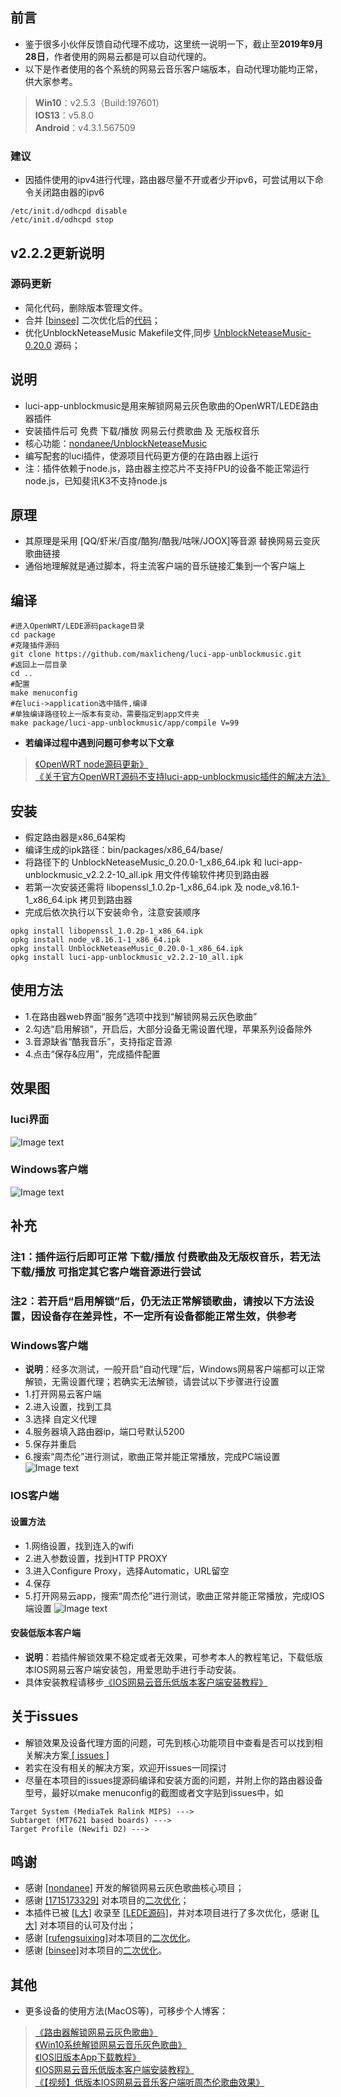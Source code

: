 ## 前言
- 鉴于很多小伙伴反馈自动代理不成功，这里统一说明一下，截止至**2019年9月28日**，作者使用的网易云都是可以自动代理的。
- 以下是作者使用的各个系统的网易云音乐客户端版本，自动代理功能均正常，供大家参考。
> **Win10**：v2.5.3（Build:197601）  
> **IOS13**：v5.8.0  
> **Android**：v4.3.1.567509  

### 建议
- 因插件使用的ipv4进行代理，路由器尽量不开或者少开ipv6，可尝试用以下命令关闭路由器的ipv6
```shell
/etc/init.d/odhcpd disable
/etc/init.d/odhcpd stop
```

## v2.2.2更新说明
### 源码更新
- 简化代码，删除版本管理文件。
- 合并 [[binsee]](https://github.com/binsee) 二次优化后的[代码](https://github.com/binsee/luci-app-unblockmusic)；
- 优化UnblockNeteaseMusic Makefile文件,同步 [UnblockNeteaseMusic-0.20.0](https://github.com/nondanee/UnblockNeteaseMusic/releases) 源码；

## 说明
- luci-app-unblockmusic是用来解锁网易云灰色歌曲的OpenWRT/LEDE路由器插件
- 安装插件后可 免费 下载/播放 网易云付费歌曲 及 无版权音乐
- 核心功能：[nondanee/UnblockNeteaseMusic](https://github.com/nondanee/UnblockNeteaseMusic.git) 
- 编写配套的luci插件，使源项目代码更方便的在路由器上运行
- 注：插件依赖于node.js，路由器主控芯片不支持FPU的设备不能正常运行node.js，已知斐讯K3不支持node.js

## 原理
- 其原理是采用 [QQ/虾米/百度/酷狗/酷我/咕咪/JOOX]等音源 替换网易云变灰歌曲链接
- 通俗地理解就是通过脚本，将主流客户端的音乐链接汇集到一个客户端上

## 编译
```shell
#进入OpenWRT/LEDE源码package目录
cd package
#克隆插件源码
git clone https://github.com/maxlicheng/luci-app-unblockmusic.git
#返回上一层目录
cd ..
#配置
make menuconfig
#在luci->application选中插件,编译
#单独编译路径较上一版本有变动，需要指定到app文件夹
make package/luci-app-unblockmusic/app/compile V=99
```
- **若编译过程中遇到问题可参考以下文章**
> [《OpenWRT node源码更新》](https://www.maxlicheng.com/embedded/623.html)  
> [《关于官方OpenWRT源码不支持luci-app-unblockmusic插件的解决方法》](https://www.maxlicheng.com/github/624.html)  
## 安装
- 假定路由器是x86_64架构
- 编译生成的ipk路径：bin/packages/x86_64/base/
- 将路径下的 UnblockNeteaseMusic_0.20.0-1_x86_64.ipk 和 luci-app-unblockmusic_v2.2.2-10_all.ipk 用文件传输软件拷贝到路由器
- 若第一次安装还需将 libopenssl_1.0.2p-1_x86_64.ipk 及 node_v8.16.1-1_x86_64.ipk 拷贝到路由器
- 完成后依次执行以下安装命令，注意安装顺序
```shell
opkg install libopenssl_1.0.2p-1_x86_64.ipk  
opkg install node_v8.16.1-1_x86_64.ipk
opkg install UnblockNeteaseMusic_0.20.0-1_x86_64.ipk
opkg install luci-app-unblockmusic_v2.2.2-10_all.ipk
```

## 使用方法
- 1.在路由器web界面“服务”选项中找到“解锁网易云灰色歌曲”
- 2.勾选“启用解锁”，开启后，大部分设备无需设置代理，苹果系列设备除外
- 3.音源缺省“酷我音乐”，支持指定音源
- 4.点击“保存&应用”，完成插件配置

## 效果图
### luci界面
![Image text](https://www.maxlicheng.com/wp-content/uploads/2019/08/v2.2.0-views1.jpg)
### Windows客户端
![Image text](https://www.maxlicheng.com/wp-content/uploads/2019/07/views2.jpg)

## 补充
### 注1：插件运行后即可正常 下载/播放 付费歌曲及无版权音乐，若无法 下载/播放 可指定其它客户端音源进行尝试
### 注2：若开启“启用解锁”后，仍无法正常解锁歌曲，请按以下方法设置，因设备存在差异性，不一定所有设备都能正常生效，供参考
### Windows客户端
- **说明**：经多次测试，一般开启“自动代理”后，Windows网易客户端都可以正常解锁，无需设置代理；若确实无法解锁，请尝试以下步骤进行设置
- 1.打开网易云客户端
- 2.进入设置，找到工具
- 3.选择 自定义代理
- 4.服务器填入路由器ip，端口号默认5200
- 5.保存并重启
- 6.搜索“周杰伦”进行测试，歌曲正常并能正常播放，完成PC端设置
![Image text](http://www.maxlicheng.com/wp-content/uploads/2019/06/luci-1.jpg)

### IOS客户端
#### 设置方法
- 1.网络设置，找到连入的wifi
- 2.进入参数设置，找到HTTP PROXY
- 3.进入Configure Proxy，选择Automatic，URL留空
- 4.保存
- 5.打开网易云app，搜索“周杰伦”进行测试，歌曲正常并能正常播放，完成IOS端设置
![Image text](https://www.maxlicheng.com/wp-content/uploads/2019/08/v2.20-views2.jpg)
#### 安装低版本客户端
- **说明**：若插件解锁效果不稳定或者无效果，可参考本人的教程笔记，下载低版本IOS网易云客户端安装包，用爱思助手进行手动安装。
- 具体安装教程请移步[《IOS网易云音乐低版本客户端安装教程》](https://www.maxlicheng.com/github/590.html)

## 关于issues
- 解锁效果及设备代理方面的问题，可先到核心功能项目中查看是否可以找到相关解决方案[ [ issues ] ](https://github.com/nondanee/UnblockNeteaseMusic/issues)
- 若实在没有相关的解决方案，欢迎开issues一同探讨
- 尽量在本项目的issues提源码编译和安装方面的问题，并附上你的路由器设备型号，最好以make menuconfig的截图或者文字贴到issues中，如
```
Target System (MediaTek Ralink MIPS) --->
Subtarget (MT7621 based boards) --->
Target Profile (Newifi D2) --->
```

## 鸣谢
- 感谢 [[nondanee]](https://github.com/nondanee) 开发的解锁网易云灰色歌曲核心项目；
- 感谢 [[1715173329]](https://github.com/1715173329) 对本项目的[二次优化](https://github.com/project-openwrt/luci-app-unblockmusic)；
- 本插件已被 [[L大]](https://github.com/coolsnowwolf) 收录至 [[LEDE源码]](https://github.com/coolsnowwolf/lede)，并对本项目进行了多次优化，感谢 [[L大]](https://github.com/coolsnowwolf) 对本项目的认可及付出；
- 感谢 [[rufengsuixing]](https://github.com/rufengsuixing)对本项目的[二次优化](https://github.com/rufengsuixing/luci-app-unblockmusic)。
- 感谢 [[binsee]](https://github.com/binsee)对本项目的[二次优化](https://github.com/binsee/luci-app-unblockmusic)。


## 其他 
- 更多设备的使用方法(MacOS等)，可移步个人博客：
> [《路由器解锁网易云灰色歌曲》](https://www.maxlicheng.com/github/232.html)  
> [《Win10系统解锁网易云音乐灰色歌曲》](https://www.maxlicheng.com/github/197.html)  
> [《IOS旧版本App下载教程》](https://www.maxlicheng.com/github/605.html)  
> [《IOS网易云音乐低版本客户端安装教程》](https://www.maxlicheng.com/github/590.html)  
> [《【视频】低版本IOS网易云音乐客户端听周杰伦歌曲效果》](https://www.bilibili.com/video/av61511828/)  



